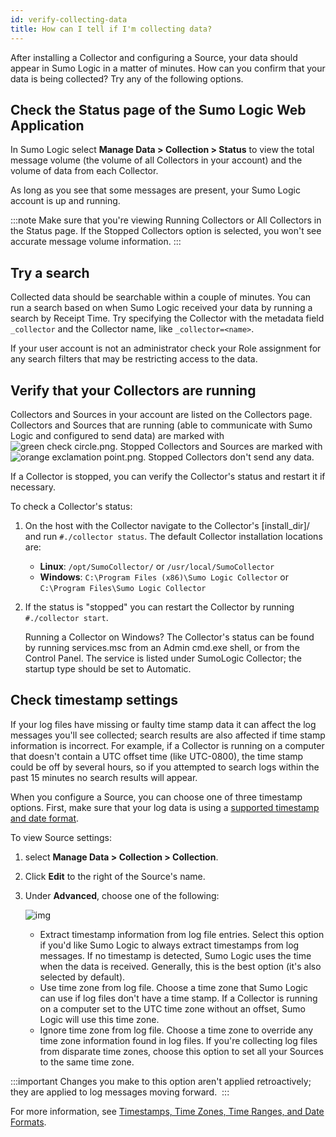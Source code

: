```yaml
---
id: verify-collecting-data
title: How can I tell if I'm collecting data?
---
```



After installing a Collector and configuring a Source, your data should appear in Sumo Logic in a matter of minutes. How can you confirm that your data is being collected? Try any of the following options. 

## Check the Status page of the Sumo Logic Web Application

In Sumo Logic select **Manage Data \> Collection \> Status** to view the total message volume (the volume of all Collectors in your account) and the volume of data from each Collector.

As long as you see that some messages are present, your Sumo Logic account is up and running. 

:::note
Make sure that you're viewing Running Collectors or All Collectors in the Status page. If the Stopped Collectors option is selected, you won't see accurate message volume information.
:::

## Try a search

Collected data should be searchable within a couple of minutes. You can run a search based on when Sumo Logic received your data by running a search by Receipt Time. Try specifying the Collector with the metadata field `_collector` and the Collector name, like `_collector=<name>`.

If your user account is not an administrator check your Role assignment for any search filters that may be restricting access to the data.

## Verify that your Collectors are running

Collectors and Sources in your account are listed on the Collectors page. Collectors and Sources that are running (able to communicate with Sumo Logic and configured to send data) are marked with ![green check circle.png](/img/reuse/green-check-circle.png). Stopped Collectors and Sources are marked with ![orange exclamation point.png](/img/reuse/orange-exclamation-point.png). Stopped Collectors don't send any data.

If a Collector is stopped, you can verify the Collector's status and restart it if necessary.

To check a Collector's status:

1. On the host with the Collector navigate to the Collector's \[install_dir\]/ and run `#./collector status`.   The default Collector installation locations are:

    * **Linux**: `/opt/SumoCollector/` or `/usr/local/SumoCollector`
    * **Windows**: `C:\Program Files (x86)\Sumo Logic Collector` or `C:\Program Files\Sumo Logic Collector`

1. If the status is "stopped" you can restart the Collector by running `#./collector start`.

    Running a Collector on Windows? The Collector's status can be found by running services.msc from an Admin cmd.exe shell, or from the Control Panel. The service is listed under SumoLogic Collector; the startup type should be set to Automatic.

## Check timestamp settings

If your log files have missing or faulty time stamp data it can affect the log messages you'll see collected; search results are also affected if time stamp information is incorrect. For example, if a Collector is running on a computer that doesn't contain a UTC offset time (like UTC-0800), the time stamp could be off by several hours, so if you attempted to search logs within the past 15 minutes no search results will appear. 

When you configure a Source, you can choose one of three timestamp options. First, make sure that your log data is using a [supported timestamp and date format](../sources/reference-information/time-reference.md). 

To view Source settings:

1. select **Manage Data \> Collection \> Collection**. 
1. Click **Edit** to the right of the Source's name.
1. Under **Advanced**, choose one of the following:

    ![img](/img/send-data/timezone_parsing_options.png)

   * Extract timestamp information from log file entries. Select this option if you'd like Sumo Logic to always extract timestamps from log messages. If no timestamp is detected, Sumo Logic uses the time when the data is received. Generally, this is the best option (it's also selected by default).
   * Use time zone from log file. Choose a time zone that Sumo Logic can use if log files don't have a time stamp. If a Collector is running on a computer set to the UTC time zone without an offset, Sumo Logic will use this time zone.
   * Ignore time zone from log file. Choose a time zone to override any time zone information found in log files. If you're collecting log files from disparate time zones, choose this option to set all your Sources to the same time zone.

:::important
Changes you make to this option aren't applied retroactively; they are applied to log messages moving forward. 
:::

For more information, see [Timestamps, Time Zones, Time Ranges, and Date Formats](../sources/reference-information/time-reference.md). 
